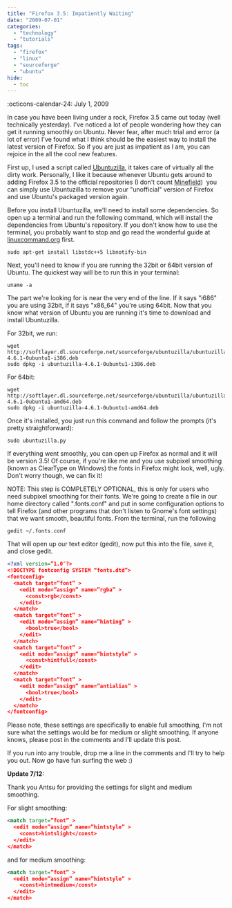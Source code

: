 ```yaml
---
title: "Firefox 3.5: Impatiently Waiting"
date: "2009-07-01"
categories: 
  - "technology"
  - "tutorials"
tags: 
  - "firefox"
  - "linux"
  - "sourceforge"
  - "ubuntu"
hide:
  - toc
---
```


:octicons-calendar-24: July 1, 2009

In case you have been living under a rock, Firefox 3.5 came out today (well technically yesterday). I've noticed a lot of people wondering how they can get it running smoothly on Ubuntu. Never fear, after much trial and error (a lot of error) I've found what I think should be the easiest way to install the latest version of Firefox. So if you are just as impatient as I am, you can rejoice in the all the cool new features.

First up, I used a script called [Ubuntuzilla](http://ubuntuzilla.wiki.sourceforge.net/), it takes care of virtually all the dirty work. Personally, I like it because whenever Ubuntu gets around to adding Firefox 3.5 to the official repositories (I don't count [Minefield](http://www.mozilla.org/projects/minefield/))  you can simply use Ubuntuzilla to remove your "unofficial" version of Firefox and use Ubuntu's packaged version again.

Before you install Ubuntuzilla, we'll need to install some dependencies. So open up a terminal and run the following command, which will install the dependencies from Ubuntu's repository. If you don't know how to use the terminal, you probably want to stop and go read the wonderful guide at [linuxcommand.org](http://linuxcommand.org/) first.

``` shell
sudo apt-get install libstdc++5 libnotify-bin
```

Next, you'll need to know if you are running the 32bit or 64bit version of Ubuntu. The quickest way will be to run this in your terminal:

``` shell
uname -a
```

The part we're looking for is near the very end of the line. If it says "i686" you are using 32bit, if it says "x86\_64" you're using 64bit. Now that you know what version of Ubuntu you are running it's time to download and install Ubuntuzilla.

For 32bit, we run:

``` shell
wget http://softlayer.dl.sourceforge.net/sourceforge/ubuntuzilla/ubuntuzilla-4.6.1-0ubuntu1-i386.deb
sudo dpkg -i ubuntuzilla-4.6.1-0ubuntu1-i386.deb
```

For 64bit:

``` shell
wget http://softlayer.dl.sourceforge.net/sourceforge/ubuntuzilla/ubuntuzilla-4.6.1-0ubuntu1-amd64.deb
sudo dpkg -i ubuntuzilla-4.6.1-0ubuntu1-amd64.deb
```

Once it's installed, you just run this command and follow the prompts (it's pretty straightforward):

``` shell
sudo ubuntuzilla.py
```

If everything went smoothly, you can open up Firefox as normal and it will be version 3.5! Of course, if you're like me and you use subpixel smoothing (known as ClearType on Windows) the fonts in Firefox might look, well, ugly. Don't worry though, we can fix it!

NOTE: This step is COMPLETELY OPTIONAL, this is only for users who need subpixel smoothing for their fonts. We're going to create a file in our home directory called ".fonts.conf" and put in some configuration options to tell Firefox (and other programs that don't listen to Gnome's font settings) that we want smooth, beautiful fonts. From the terminal, run the following

``` shell
gedit ~/.fonts.conf
```

That will open up our text editor (gedit), now put this into the file, save it, and close gedit.

``` xml
<?xml version=”1.0″?>
<!DOCTYPE fontconfig SYSTEM “fonts.dtd”>
<fontconfig>
  <match target=”font” >
    <edit mode=”assign” name=”rgba” >
      <const>rgb</const>
    </edit>
  </match>
  <match target=”font” >
    <edit mode=”assign” name=”hinting” >
      <bool>true</bool>
    </edit>
  </match>
  <match target=”font” >
    <edit mode=”assign” name=”hintstyle” >
      <const>hintfull</const>
    </edit>
  </match>
  <match target=”font” >
    <edit mode=”assign” name=”antialias” >
      <bool>true</bool>
    </edit>
  </match>
</fontconfig>
```

Please note, these settings are specifically to enable full smoothing, I'm not sure what the settings would be for medium or slight smoothing. If anyone knows, please post in the comments and I'll update this post.

If you run into any trouble, drop me a line in the comments and I'll try to help you out. Now go have fun surfing the web :)

**Update 7/12:**

Thank you Antsu for providing the settings for slight and medium smoothing.

For slight smoothing:

``` xml
<match target=”font” >
  <edit mode=”assign” name=”hintstyle” >
    <const>hintslight</const>
  </edit>
</match>
```

and for medium smoothing:

``` xml
<match target=”font” >
  <edit mode=”assign” name=”hintstyle” >
    <const>hintmedium</const>
  </edit>
</match>
```
